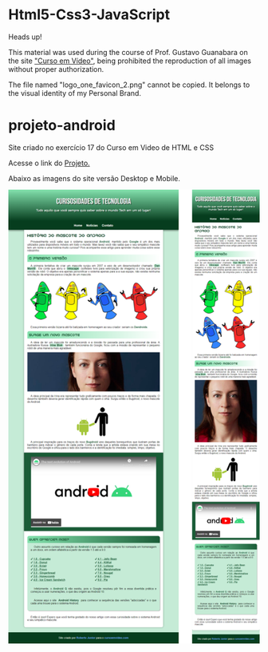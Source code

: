 # Html5-Css3-JavaScript
Heads up! 

This material was used during the course of Prof. Gustavo Guanabara on the site <a href="https://www.cursoemvideo.com" target="_blank">"Curso em Vídeo"</a>, being prohibited the reproduction of all images without proper authorization. 

The file named "logo_one_favicon_2.png" cannot be copied. It belongs to the visual identity of my Personal Brand.


# projeto-android
Site criado no exercício 17 do Curso em Video de HTML e CSS

Acesse o link do <a target="_blank" href="https://robertojunnior.github.io/projeto-android/">Projeto.</a>

Abaixo as imagens do site versão Desktop e Mobile.

<img id="p1" src="https://github.com/robertojunnior/Html_Css_JavaScript/blob/main/Desafios/d010/mockup_page/site%20projeto%20android%20mobile%20desktop.png?raw=true" alt="D and M">

